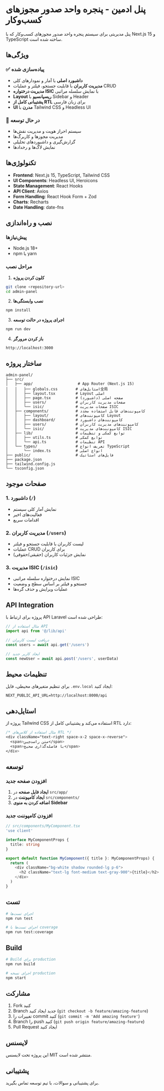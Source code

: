 # پنل ادمین - پنجره واحد صدور مجوزهای کسب‌وکار

پنل مدیریتی برای سیستم پنجره واحد صدور مجوزهای کسب‌وکار که با Next.js 15 و TypeScript ساخته شده است.

## ویژگی‌ها

### ✅ پیاده‌سازی شده
- **داشبورد اصلی** با آمار و نمودارهای کلی
- **مدیریت کاربران** با قابلیت جستجو، فیلتر و عملیات CRUD
- **مدیریت درختواره ISIC** با نمایش سلسله مراتبی
- **Layout ریسپانسیو** با Sidebar و Header
- **پشتیبانی کامل از RTL** برای زبان فارسی
- **UI مدرن** با Tailwind CSS و Headless UI

### 🔄 در حال توسعه
- سیستم احراز هویت و مدیریت نقش‌ها
- مدیریت مجوزها و کاربرگ‌ها
- گزارش‌گیری و داشبوردهای تحلیلی
- نمایش لاگ‌ها و رخدادها

## تکنولوژی‌ها

- **Frontend**: Next.js 15, TypeScript, Tailwind CSS
- **UI Components**: Headless UI, Heroicons
- **State Management**: React Hooks
- **API Client**: Axios
- **Form Handling**: React Hook Form + Zod
- **Charts**: Recharts
- **Date Handling**: date-fns

## نصب و راه‌اندازی

### پیش‌نیازها
- Node.js 18+ 
- npm یا yarn

### مراحل نصب

1. **کلون کردن پروژه**
```bash
git clone <repository-url>
cd admin-panel
```

2. **نصب وابستگی‌ها**
```bash
npm install
```

3. **اجرای پروژه در حالت توسعه**
```bash
npm run dev
```

4. **باز کردن مرورگر**
```
http://localhost:3000
```

## ساختار پروژه

```
admin-panel/
├── src/
│   ├── app/                    # App Router (Next.js 15)
│   │   ├── globals.css        # استایل‌های全局
│   │   ├── layout.tsx         # Layout اصلی
│   │   ├── page.tsx           # صفحه اصلی (داشبورد)
│   │   ├── users/             # صفحات مدیریت کاربران
│   │   └── isic/              # صفحات مدیریت ISIC
│   ├── components/            # کامپوننت‌های قابل استفاده مجدد
│   │   ├── layout/            # کامپوننت‌های Layout
│   │   ├── dashboard/         # کامپوننت‌های داشبورد
│   │   ├── users/             # کامپوننت‌های مدیریت کاربران
│   │   └── isic/              # کامپوننت‌های مدیریت ISIC
│   ├── lib/                   # توابع کمکی و تنظیمات
│   │   ├── utils.ts           # توابع کمکی
│   │   └── api.ts             # تنظیمات API
│   └── types/                 # تعریف انواع TypeScript
│       └── index.ts           # انواع اصلی
├── public/                    # فایل‌های استاتیک
├── package.json
├── tailwind.config.js
└── tsconfig.json
```

## صفحات موجود

### 1. داشبورد (`/`)
- نمایش آمار کلی سیستم
- فعالیت‌های اخیر
- اقدامات سریع

### 2. مدیریت کاربران (`/users`)
- لیست کاربران با قابلیت جستجو و فیلتر
- عملیات CRUD برای کاربران
- نمایش جزئیات کاربران (حقیقی/حقوقی)

### 3. مدیریت ISIC (`/isic`)
- نمایش درختواره سلسله مراتبی ISIC
- جستجو و فیلتر بر اساس سطح و وضعیت
- عملیات ویرایش و حذف گره‌ها

## API Integration

پروژه برای ارتباط با API Laravel طراحی شده است:

```typescript
// مثال استفاده از API
import api from '@/lib/api'

// دریافت لیست کاربران
const users = await api.get('/users')

// ایجاد کاربر جدید
const newUser = await api.post('/users', userData)
```

## تنظیمات محیط

برای تنظیم متغیرهای محیطی، فایل `.env.local` ایجاد کنید:

```env
NEXT_PUBLIC_API_URL=http://localhost:8000/api
```

## استایل‌دهی

پروژه از Tailwind CSS استفاده می‌کند و پشتیبانی کامل از RTL دارد:

```css
/* مثال استفاده از کلاس‌های RTL */
<div className="text-right space-x-2 space-x-reverse">
  <span>متن راست‌چین</span>
  <span>با فاصله‌گذاری صحیح</span>
</div>
```

## توسعه

### افزودن صفحه جدید

1. **ایجاد فایل صفحه** در `src/app/`
2. **ایجاد کامپوننت** در `src/components/`
3. **اضافه کردن به منوی Sidebar**

### افزودن کامپوننت جدید

```typescript
// src/components/MyComponent.tsx
'use client'

interface MyComponentProps {
  title: string
}

export default function MyComponent({ title }: MyComponentProps) {
  return (
    <div className="bg-white shadow rounded-lg p-6">
      <h2 className="text-lg font-medium text-gray-900">{title}</h2>
    </div>
  )
}
```

## تست

```bash
# اجرای تست‌ها
npm run test

# اجرای تست‌ها با coverage
npm run test:coverage
```

## Build

```bash
# Build برای production
npm run build

# اجرای نسخه production
npm start
```

## مشارکت

1. Fork کنید
2. Branch جدید ایجاد کنید (`git checkout -b feature/amazing-feature`)
3. تغییرات را commit کنید (`git commit -m 'Add amazing feature'`)
4. Branch را push کنید (`git push origin feature/amazing-feature`)
5. Pull Request ایجاد کنید

## لایسنس

این پروژه تحت لایسنس MIT منتشر شده است.

## پشتیبانی

برای پشتیبانی و سوالات، با تیم توسعه تماس بگیرید.
